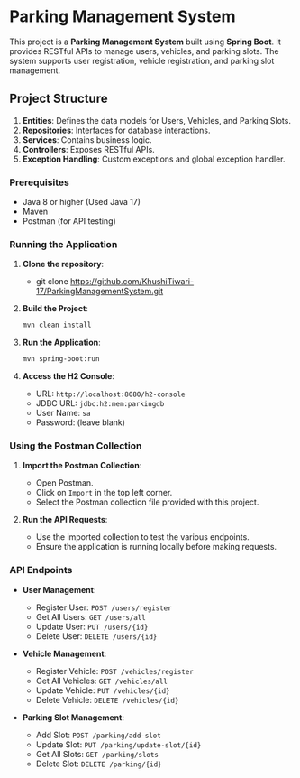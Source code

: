 # Parking Management System

This project is a **Parking Management System** built using **Spring Boot**. It provides RESTful APIs to manage users, vehicles, and parking slots. The system supports user registration, vehicle registration, and parking slot management.

## Project Structure

1. **Entities**: Defines the data models for Users, Vehicles, and Parking Slots.
2. **Repositories**: Interfaces for database interactions.
3. **Services**: Contains business logic.
4. **Controllers**: Exposes RESTful APIs.
5. **Exception Handling**: Custom exceptions and global exception handler.

### Prerequisites

- Java 8 or higher (Used Java 17)
- Maven
- Postman (for API testing)
   
### Running the Application

1. **Clone the repository**:
   - git clone https://github.com/KhushiTiwari-17/ParkingManagementSystem.git


3. **Build the Project**:
   ```bash
   mvn clean install
   ```

4. **Run the Application**:
   ```bash
   mvn spring-boot:run
   ```

5. **Access the H2 Console**:
   - URL: `http://localhost:8080/h2-console`
   - JDBC URL: `jdbc:h2:mem:parkingdb`
   - User Name: `sa`
   - Password: (leave blank)

### Using the Postman Collection

1. **Import the Postman Collection**:
   - Open Postman.
   - Click on `Import` in the top left corner.
   - Select the Postman collection file provided with this project.

2. **Run the API Requests**:
   - Use the imported collection to test the various endpoints.
   - Ensure the application is running locally before making requests.

### API Endpoints

- **User Management**:
  - Register User: `POST /users/register`
  - Get All Users: `GET /users/all`
  - Update User: `PUT /users/{id}`
  - Delete User: `DELETE /users/{id}`

- **Vehicle Management**:
  - Register Vehicle: `POST /vehicles/register`
  - Get All Vehicles: `GET /vehicles/all`
  - Update Vehicle: `PUT /vehicles/{id}`
  - Delete Vehicle: `DELETE /vehicles/{id}`

- **Parking Slot Management**:
  - Add Slot: `POST /parking/add-slot`
  - Update Slot: `PUT /parking/update-slot/{id}`
  - Get All Slots: `GET /parking/slots`
  - Delete Slot: `DELETE /parking/{id}`
